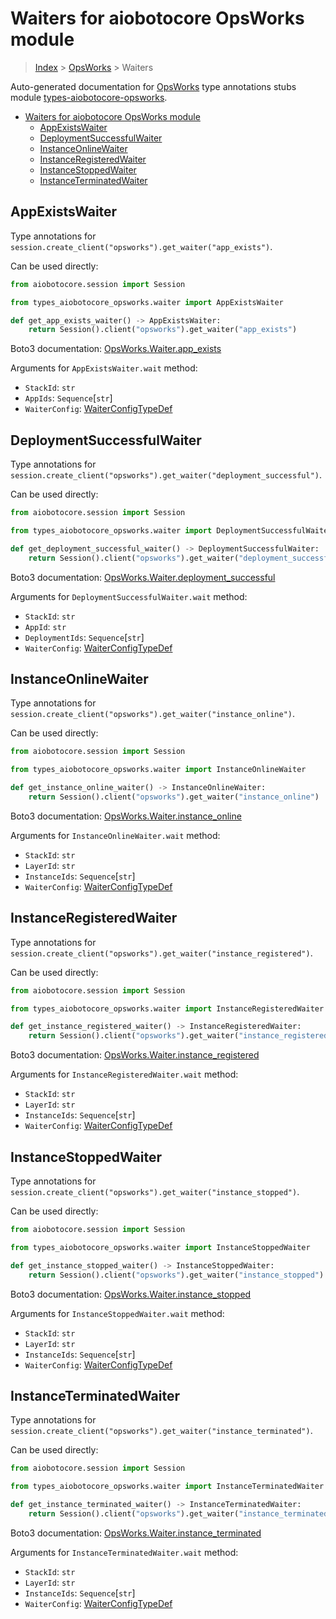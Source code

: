 <a id="waiters-for-aiobotocore-opsworks-module"></a>

# Waiters for aiobotocore OpsWorks module

> [Index](..) > [OpsWorks](.) > Waiters

Auto-generated documentation for
[OpsWorks](https://boto3.amazonaws.com/v1/documentation/api/latest/reference/services/opsworks.html#OpsWorks)
type annotations stubs module
[types-aiobotocore-opsworks](https://pypi.org/project/types-aiobotocore-opsworks/).

- [Waiters for aiobotocore OpsWorks module](#waiters-for-aiobotocore-opsworks-module)
  - [AppExistsWaiter](#appexistswaiter)
  - [DeploymentSuccessfulWaiter](#deploymentsuccessfulwaiter)
  - [InstanceOnlineWaiter](#instanceonlinewaiter)
  - [InstanceRegisteredWaiter](#instanceregisteredwaiter)
  - [InstanceStoppedWaiter](#instancestoppedwaiter)
  - [InstanceTerminatedWaiter](#instanceterminatedwaiter)

<a id="appexistswaiter"></a>

## AppExistsWaiter

Type annotations for
`session.create_client("opsworks").get_waiter("app_exists")`.

Can be used directly:

```python
from aiobotocore.session import Session

from types_aiobotocore_opsworks.waiter import AppExistsWaiter

def get_app_exists_waiter() -> AppExistsWaiter:
    return Session().client("opsworks").get_waiter("app_exists")
```

Boto3 documentation:
[OpsWorks.Waiter.app_exists](https://boto3.amazonaws.com/v1/documentation/api/latest/reference/services/opsworks.html#OpsWorks.Waiter.AppExists)

Arguments for `AppExistsWaiter.wait` method:

- `StackId`: `str`
- `AppIds`: `Sequence`\[`str`\]
- `WaiterConfig`: [WaiterConfigTypeDef](./type_defs.md#waiterconfigtypedef)

<a id="deploymentsuccessfulwaiter"></a>

## DeploymentSuccessfulWaiter

Type annotations for
`session.create_client("opsworks").get_waiter("deployment_successful")`.

Can be used directly:

```python
from aiobotocore.session import Session

from types_aiobotocore_opsworks.waiter import DeploymentSuccessfulWaiter

def get_deployment_successful_waiter() -> DeploymentSuccessfulWaiter:
    return Session().client("opsworks").get_waiter("deployment_successful")
```

Boto3 documentation:
[OpsWorks.Waiter.deployment_successful](https://boto3.amazonaws.com/v1/documentation/api/latest/reference/services/opsworks.html#OpsWorks.Waiter.DeploymentSuccessful)

Arguments for `DeploymentSuccessfulWaiter.wait` method:

- `StackId`: `str`
- `AppId`: `str`
- `DeploymentIds`: `Sequence`\[`str`\]
- `WaiterConfig`: [WaiterConfigTypeDef](./type_defs.md#waiterconfigtypedef)

<a id="instanceonlinewaiter"></a>

## InstanceOnlineWaiter

Type annotations for
`session.create_client("opsworks").get_waiter("instance_online")`.

Can be used directly:

```python
from aiobotocore.session import Session

from types_aiobotocore_opsworks.waiter import InstanceOnlineWaiter

def get_instance_online_waiter() -> InstanceOnlineWaiter:
    return Session().client("opsworks").get_waiter("instance_online")
```

Boto3 documentation:
[OpsWorks.Waiter.instance_online](https://boto3.amazonaws.com/v1/documentation/api/latest/reference/services/opsworks.html#OpsWorks.Waiter.InstanceOnline)

Arguments for `InstanceOnlineWaiter.wait` method:

- `StackId`: `str`
- `LayerId`: `str`
- `InstanceIds`: `Sequence`\[`str`\]
- `WaiterConfig`: [WaiterConfigTypeDef](./type_defs.md#waiterconfigtypedef)

<a id="instanceregisteredwaiter"></a>

## InstanceRegisteredWaiter

Type annotations for
`session.create_client("opsworks").get_waiter("instance_registered")`.

Can be used directly:

```python
from aiobotocore.session import Session

from types_aiobotocore_opsworks.waiter import InstanceRegisteredWaiter

def get_instance_registered_waiter() -> InstanceRegisteredWaiter:
    return Session().client("opsworks").get_waiter("instance_registered")
```

Boto3 documentation:
[OpsWorks.Waiter.instance_registered](https://boto3.amazonaws.com/v1/documentation/api/latest/reference/services/opsworks.html#OpsWorks.Waiter.InstanceRegistered)

Arguments for `InstanceRegisteredWaiter.wait` method:

- `StackId`: `str`
- `LayerId`: `str`
- `InstanceIds`: `Sequence`\[`str`\]
- `WaiterConfig`: [WaiterConfigTypeDef](./type_defs.md#waiterconfigtypedef)

<a id="instancestoppedwaiter"></a>

## InstanceStoppedWaiter

Type annotations for
`session.create_client("opsworks").get_waiter("instance_stopped")`.

Can be used directly:

```python
from aiobotocore.session import Session

from types_aiobotocore_opsworks.waiter import InstanceStoppedWaiter

def get_instance_stopped_waiter() -> InstanceStoppedWaiter:
    return Session().client("opsworks").get_waiter("instance_stopped")
```

Boto3 documentation:
[OpsWorks.Waiter.instance_stopped](https://boto3.amazonaws.com/v1/documentation/api/latest/reference/services/opsworks.html#OpsWorks.Waiter.InstanceStopped)

Arguments for `InstanceStoppedWaiter.wait` method:

- `StackId`: `str`
- `LayerId`: `str`
- `InstanceIds`: `Sequence`\[`str`\]
- `WaiterConfig`: [WaiterConfigTypeDef](./type_defs.md#waiterconfigtypedef)

<a id="instanceterminatedwaiter"></a>

## InstanceTerminatedWaiter

Type annotations for
`session.create_client("opsworks").get_waiter("instance_terminated")`.

Can be used directly:

```python
from aiobotocore.session import Session

from types_aiobotocore_opsworks.waiter import InstanceTerminatedWaiter

def get_instance_terminated_waiter() -> InstanceTerminatedWaiter:
    return Session().client("opsworks").get_waiter("instance_terminated")
```

Boto3 documentation:
[OpsWorks.Waiter.instance_terminated](https://boto3.amazonaws.com/v1/documentation/api/latest/reference/services/opsworks.html#OpsWorks.Waiter.InstanceTerminated)

Arguments for `InstanceTerminatedWaiter.wait` method:

- `StackId`: `str`
- `LayerId`: `str`
- `InstanceIds`: `Sequence`\[`str`\]
- `WaiterConfig`: [WaiterConfigTypeDef](./type_defs.md#waiterconfigtypedef)
